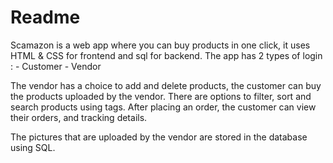 # Readme

Scamazon is a web app where you can buy products in one click, it uses HTML & CSS for frontend and sql for backend. The app has 2 types of login :
	-	Customer
	-	Vendor

The vendor has a choice to add and delete products, the customer can buy the products uploaded by the vendor.
There are options to filter, sort and search products using tags.
After placing an order, the customer can view their orders, and tracking details.

The pictures that are uploaded by the vendor are stored in the database using SQL. 
